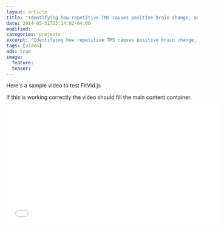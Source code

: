 ```yaml
---
layout: article
title: "Identifying how repetitive TMS causes positive brain change, and the genetic predictors of such change."
date: 2014-05-31T23:14:02-04:00
modified:
categories: projects
excerpt: "Identifying how repetitive TMS causes positive brain change, and the genetic predictors of such change."
tags: [video]
ads: true
image:
  feature:
  teaser:
---
```


Here's a sample video to test FitVid.js

If this is working correctly the video should fill the main content container.

<iframe width="560" height="315" src="//www.youtube.com/embed/9e1nPyHXCFQ" frameborder="0"> </iframe>